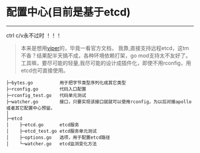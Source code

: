 # 配置中心(目前是基于etcd)
***
ctrl c/v永不过时 ！！！

>本来是想用[viper](https://github.com/spf13/viper)的，毕竟一看官方文档，
我靠,直接支持远程etcd，这tm不香？结果配半天搞不成，各种环境依赖打架，go mod支持太不友好了。
工具嘛，要尽可能的轻量,我尽可能的设计成插件化，即使不用rconfig，用etcd也可直接使用。

```text
├─bytes.go          用于把字节类型序列化成其它类型
├─rconfig.go        代码入口配置
├─rconfig_test.go   代码单元测试
├─watcher.go        接口，只要实现该接口就就可以使用rconfig，为以后对接apollo或者其它配置中心预留。
│    
├─etcd
│    ├─etcd.go      etcd服务
│    ├─etcd_test.go etcd服务单元测试
│    ├─options.go   选项，用于配置etcd路径
│    └─watcher.go   etcd监测变化方法
```